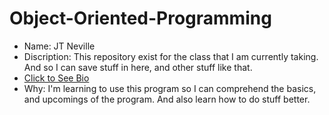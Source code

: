 # Object-Oriented-Programming
* Name: JT Neville
* Discription: This repository exist for the class that I am currently taking. And so I can save stuff in here, and other stuff like that.
* [Click to See Bio](https://github.com/JTNeville)
* Why: I'm learning to use this program so I can comprehend the basics, and upcomings of the program. And also learn how to do stuff better.
